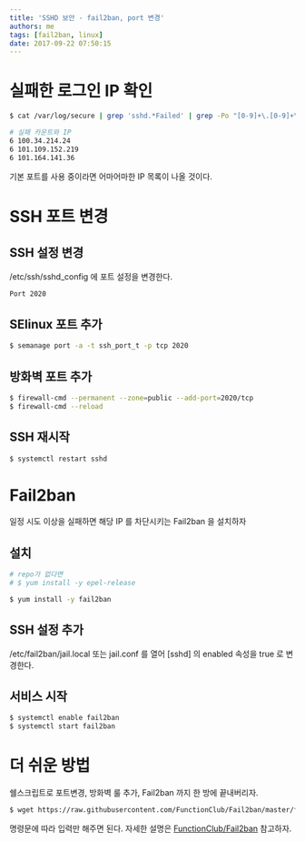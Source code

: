 ```yaml
---
title: 'SSHD 보안 - fail2ban, port 변경'
authors: me
tags: [fail2ban, linux]
date: 2017-09-22 07:50:15
---
```


# 실패한 로그인 IP 확인

```bash
$ cat /var/log/secure | grep 'sshd.*Failed' | grep -Po "[0-9]+\.[0-9]+\.[0-9]+\.[0-9]+" | sort | uniq -c

# 실패 카운트와 IP
6 100.34.214.24
6 101.109.152.219
6 101.164.141.36
```

기본 포트를 사용 중이라면 어마어마한 IP 목록이 나올 것이다.

# SSH 포트 변경

## SSH 설정 변경

/etc/ssh/sshd_config 에 포트 설정을 변경한다.

```bash /etc/ssh/sshd_config
Port 2020
```

## SElinux 포트 추가

```bash
$ semanage port -a -t ssh_port_t -p tcp 2020
```

## 방화벽 포트 추가

```bash
$ firewall-cmd --permanent --zone=public --add-port=2020/tcp
$ firewall-cmd --reload
```

## SSH 재시작

```bash
$ systemctl restart sshd
```

# Fail2ban

일정 시도 이상을 실패하면 해당 IP 를 차단시키는 Fail2ban 을 설치하자

## 설치

```bash
# repo가 없다면
# $ yum install -y epel-release

$ yum install -y fail2ban
```

## SSH 설정 추가

/etc/fail2ban/jail.local 또는 jail.conf 를 열어 [sshd] 의 enabled 속성을 true 로 변경한다.

## 서비스 시작

```bash
$ systemctl enable fail2ban
$ systemctl start fail2ban
```

# 더 쉬운 방법

쉘스크립트로 포트변경, 방화벽 룰 추가, Fail2ban 까지 한 방에 끝내버리자.

```bash
$ wget https://raw.githubusercontent.com/FunctionClub/Fail2ban/master/fail2ban.sh && bash fail2ban.sh 2>&1 | tee fail2ban.log
```

명령문에 따라 입력만 해주면 된다. 자세한 설명은 [FunctionClub/Fail2ban](https://github.com/FunctionClub/Fail2ban) 참고하자.
